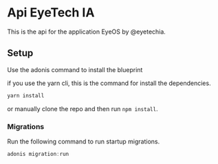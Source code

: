 # Api EyeTech IA

This is the api for the application EyeOS by @eyetechia.

## Setup

Use the adonis command to install the blueprint

if you use the yarn cli, this is the command for install the dependencies.
```bash
yarn install
```

or manually clone the repo and then run `npm install`.


### Migrations

Run the following command to run startup migrations.

```js
adonis migration:run
```
